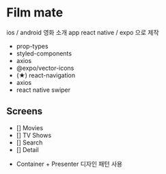 # Film mate

ios / android 영화 소개 app
react native / expo 으로 제작

- prop-types
- styled-components
- axios
- @expo/vector-icons
- (★) react-navigation
- axios
- react native swiper

## Screens

- [] Movies
- [] TV Shows
- [] Search
- [] Detail

* Container + Presenter 디자인 패턴 사용
